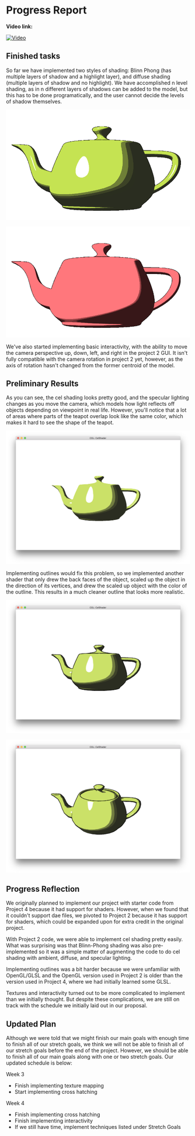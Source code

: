 # Progress Report

**Video link:** 

[![Video](http://img.youtube.com/vi/idY7LwT-TzY/0.jpg)](https://www.youtube.com/watch?v=idY7LwT-TzY)

## Finished tasks
So far we have implemented two styles of shading: Blinn Phong (has multiple layers of shadow and a highlight layer), and diffuse shading (multiple layers of shadow and no highlight). We have accomplished n level shading, as in n different layers of shadows can be added to the model, but this has to be done programatically, and the user cannot decide the levels of shadow themselves. 

![blinn phong](images/progress-report/blinnphong.png)

![diffuse](images/progress-report/diffuse.png)

We've also started implementing basic interactivity, with the ability to move the camera perspective up, down, left, and right in the project 2 GUI. It isn't fully compatible with the camera rotation in project 2 yet, however, as the axis of rotation hasn't changed from the former centroid of the model.

## Preliminary Results

As you can see, the cel shading looks pretty good, and the specular lighting changes as you move the camera, which models how light reflects off objects depending on viewpoint in real life. However, you'll notice that a lot of areas where parts of the teapot overlap look like the same color, which makes it hard to see the shape of the teapot.

![cel shading without outline](images/progress-report/cel-no-outline.png)

Implementing outlines would fix this problem, so we implemented another shader that only drew the back faces of the object, scaled up the object in the direction of its vertices, and drew the scaled up object with the color of the outline. This results in a much cleaner outline that looks more realistic. 

![cel shading 1](images/progress-report/cel-outline-1.png) 

![cel shading 2](images/progress-report/cel-outline-2.png)

## Progress Reflection

We originally planned to implement our project with starter code from Project 4 because it had support for shaders. However, when we found that it couldn't support dae files, we pivoted to Project 2 because it has support for shaders, which could be expanded upon for extra credit in the original project.

With Project 2 code, we were able to implement cel shading pretty easily. What was surprising was that Blinn-Phong shading was also pre-implemented so it was a simple matter of augmenting the code to do cel shading with ambient, diffuse, and specular lighting.

Implementing outlines was a bit harder because we were unfamiliar with OpenGL/GLSL and the OpenGL version used in Project 2 is older than the version used in Project 4, where we had initially learned some GLSL.

Textures and interactivity turned out to be more complicated to implement than we initially thought. But despite these complications, we are still on track with the schedule we initially laid out in our proposal. 

## Updated Plan

Although we were told that we might finish our main goals with enough time to finish all of our stretch goals, we think we will not be able to finish all of our stretch goals before the end of the project. However, we should be able to finish all of our main goals along with one or two stretch goals. Our updated schedule is below:

Week 3

* Finish implementing texture mapping
* Start implementing cross hatching

Week 4

* Finish implementing cross hatching
* Finish implementing interactivity
* If we still have time, implement techniques listed under Stretch Goals

